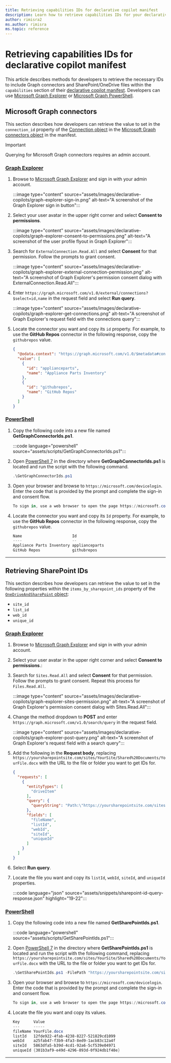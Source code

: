 ```yaml
---
title: Retrieving capabilities IDs for declarative copilot manifest
description: Learn how to retrieve capabilities IDs for your declarative copilot manifest
author: rimisra2
ms.author: rimisra
ms.topic: reference
---
```


<!-- markdownlint-disable MD024 MD051 -->

# Retrieving capabilities IDs for declarative copilot manifest

This article describes methods for developers to retrieve the necessary IDs to include Graph connectors and SharePoint/OneDrive files within the `capabilities` section of their [declarative copilot manifest](declarative-copilot-manifest.md). Developers can use [Microsoft Graph Explorer](https://developer.microsoft.com/graph/graph-explorer) or [Microsoft Graph PowerShell](/powershell/microsoftgraph/overview).

## Microsoft Graph connectors

This section describes how developers can retrieve the value to set in the `connection_id` property of the [Connection object](declarative-copilot-manifest.md#connection-object) in the [Microsoft Graph connectors object](declarative-copilot-manifest.md#microsoft-graph-connectors-object) in the manifest.

> [!IMPORTANT]
> Querying for Microsoft Graph connectors requires an admin account.

### [Graph Explorer](#tab/explorer)

1. Browse to [Microsoft Graph Explorer](https://developer.microsoft.com/graph/graph-explorer) and sign in with your admin account.

    :::image type="content" source="assets/images/declarative-copilots/graph-explorer-sign-in.png" alt-text="A screenshot of the Graph Explorer sign in button":::

1. Select your user avatar in the upper right corner and select **Consent to permissions**.

    :::image type="content" source="assets/images/declarative-copilots/graph-explorer-consent-to-permissions.png" alt-text="A screenshot of the user profile flyout in Graph Explorer":::

1. Search for `ExternalConnection.Read.All` and select **Consent** for that permission. Follow the prompts to grant consent.

    :::image type="content" source="assets/images/declarative-copilots/graph-explorer-external-connection-permission.png" alt-text="A screenshot of Graph Explorer's permission consent dialog with ExternalConnection.Read.All":::

1. Enter `https://graph.microsoft.com/v1.0/external/connections?$select=id,name` in the request field and select **Run query**.

    :::image type="content" source="assets/images/declarative-copilots/graph-explorer-get-connections.png" alt-text="A screenshot of Graph Explorer's request field with the connections query":::

1. Locate the connector you want and copy its `id` property. For example, to use the **GitHub Repos** connector in the following response, copy the `githubrepos` value.

    ```json
    {
      "@odata.context": "https://graph.microsoft.com/v1.0/$metadata#connections(id,name)",
      "value": [
        {
          "id": "applianceparts",
          "name": "Appliance Parts Inventory"
        },
        {
          "id": "githubrepos",
          "name": "GitHub Repos"
        }
      ]
    }
    ```

### [PowerShell](#tab/powershell)

1. Copy the following code into a new file named **GetGraphConnectorIds.ps1**.

    :::code language="powershell" source="assets/scripts/GetGraphConnectorIds.ps1":::

1. Open [PowerShell 7](/powershell/scripting/overview) in the directory where **GetGraphConnectorIds.ps1** is located and run the script with the following command.

    ```powershell
    .\GetGraphConnectorIds.ps1
    ```

1. Open your browser and browse to `https://microsoft.com/devicelogin`. Enter the code that is provided by the prompt and complete the sign-in and consent flow.

    ```powershell
    To sign in, use a web browser to open the page https://microsoft.com/devicelogin and enter the code BQGGRREGN to authenticate.
    ```

1. Locate the connector you want and copy its `Id` property. For example, to use the **GitHub Repos** connector in the following response, copy the `githubrepos` value.

    ```powershell
    Name                      Id
    ----                      --
    Appliance Parts Inventory applianceparts
    GitHub Repos              githubrepos
    ```

---

## Retrieving SharePoint IDs

This section describes how developers can retrieve the value to set in the following properties within the `items_by_sharepoint_ids` property of the [`OneDriveAndSharePoint` object](declarative-copilot-manifest.md#onedrive-and-sharepoint-object):

- `site_id`
- `list_id`
- `web_id`
- `unique_id`

### [Graph Explorer](#tab/explorer)

1. Browse to [Microsoft Graph Explorer](https://developer.microsoft.com/graph/graph-explorer) and sign in with your admin account.

1. Select your user avatar in the upper right corner and select **Consent to permissions**.:

1. Search for `Sites.Read.All` and select **Consent** for that permission. Follow the prompts to grant consent. Repeat this process for `Files.Read.All`.

    :::image type="content" source="assets/images/declarative-copilots/graph-explorer-sites-permission.png" alt-text="A screenshot of Graph Explorer's permission consent dialog with Sites.Read.All":::

1. Change the method dropdown to **POST** and enter `https://graph.microsoft.com/v1.0/search/query` in the request field.

    :::image type="content" source="assets/images/declarative-copilots/graph-explorer-post-query.png" alt-text="A screenshot of Graph Explorer's request field with a search query":::

1. Add the following in the **Request body**, replacing `https://yoursharepointsite.com/sites/YourSite/Shared%20Documents/YourFile.docx` with the URL to the file or folder you want to get IDs for.

    ```json
    {
      "requests": [
        {
          "entityTypes": [
            "driveItem"
          ],
          "query": {
            "queryString": "Path:\"https://yoursharepointsite.com/sites/YourSite/Shared%20Documents/YourFile.docx\""
          },
          "fields": [
            "fileName",
            "listId",
            "webId",
            "siteId",
            "uniqueId"
          ]
        }
      ]
   }
    ```

1. Select **Run query**.

1. Locate the file you want and copy its `listId`, `webId`, `siteId`, and `uniqueId` properties.

    :::code language="json" source="assets/snippets/sharepoint-id-query-response.json" highlight="19-22":::

### [PowerShell](#tab/powershell)

1. Copy the following code into a new file named **GetSharePointIds.ps1**.

    :::code language="powershell" source="assets/scripts/GetSharePointIds.ps1":::

1. Open [PowerShell 7](/powershell/scripting/overview) in the directory where **GetSharePointIds.ps1** is located and run the script with the following command, replacing `https://yoursharepointsite.com/sites/YourSite/Shared%20Documents/YourFile.docx` with the URL to the file or folder you want to get IDs for.

    ```powershell
    .\GetSharePointIds.ps1 -FilePath "https://yoursharepointsite.com/sites/YourSite/Shared%20Documents/YourFile.docx"
    ```

1. Open your browser and browse to `https://microsoft.com/devicelogin`. Enter the code that is provided by the prompt and complete the sign-in and consent flow.

    ```powershell
    To sign in, use a web browser to open the page https://microsoft.com/devicelogin and enter the code BQGGRREGN to authenticate.
    ```

1. Locate the file you want and copy its values.

    ```powershell
    Key      Value
    ---      -----
    fileName YourFile.docx
    listId   12fde922-4fab-4238-8227-521829cd1099
    webId    a25fab47-f3b9-4fa3-8ed9-1acb83c12a4f
    siteId   5863dfa5-b39d-4cd1-92a6-5cf539e04971
    uniqueId {301b3af9-e49d-4296-893d-0f924db1f48e}
    ```

---

